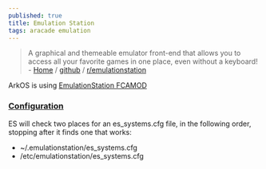 ```yaml
---
published: true
title: Emulation Station
tags: aracade emulation
---
```

> A graphical and themeable emulator front-end that allows you to access all your favorite games in one place, even without a keyboard! - [Home](https://www.emulationstation.org/#download) / [github](https://github.com/Aloshi/EmulationStation) / [r/emulationstation](https://www.reddit.com/r/emulationstation/)

ArkOS is using [EmulationStation FCAMOD](https://github.com/christianhaitian/EmulationStation-fcamod)

### [Configuration](https://github.com/christianhaitian/EmulationStation-fcamod#configuring)

ES will check two places for an es_systems.cfg file, in the following order, stopping after it finds one that works:

- ~/.emulationstation/es_systems.cfg
- /etc/emulationstation/es_systems.cfg

